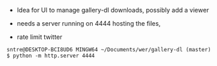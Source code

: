 - Idea for UI to manage gallery-dl downloads, possibly add a viewer

- needs a server running on 4444 hosting the files, 

- rate limit twitter

```
sntre@DESKTOP-BCI8UD6 MINGW64 ~/Documents/wer/gallery-dl (master)
$ python -m http.server 4444
```